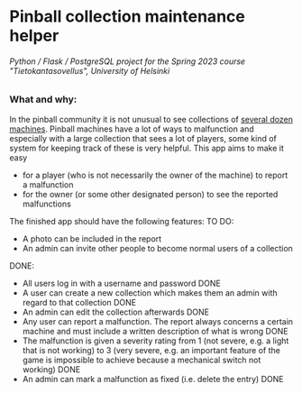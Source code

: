 # Pinball collection maintenance helper
###### Python / Flask / PostgreSQL project for the Spring 2023 course "Tietokantasovellus", University of Helsinki

### What and why:
In the pinball community it is not unusual to see collections of [several dozen machines](http://www.flipperikellari.fi/flipperit/). Pinball machines have a lot of ways to malfunction and especially with a large collection that sees a lot of players, some kind of system for keeping track of these is very helpful. This app aims to make it easy
* for a player (who is not necessarily the owner of the machine) to report a malfunction
* for the owner (or some other designated person) to see the reported malfunctions

The finished app should have the following features:
TO DO:
* A photo can be included in the report
* An admin can invite other people to become normal users of a collection

DONE:
* All users log in with a username and password DONE
* A user can create a new collection which makes them an admin with regard to that collection DONE
* An admin can edit the collection afterwards DONE
* Any user can report a malfunction. The report always concerns a certain machine and must include a written description of what is wrong DONE
* The malfunction is given a severity rating from 1 (not severe, e.g. a light that is not working) to 3 (very severe, e.g. an important feature of the game is impossible to achieve because a mechanical switch not working) DONE
* An admin can mark a malfunction as fixed (i.e. delete the entry) DONE
